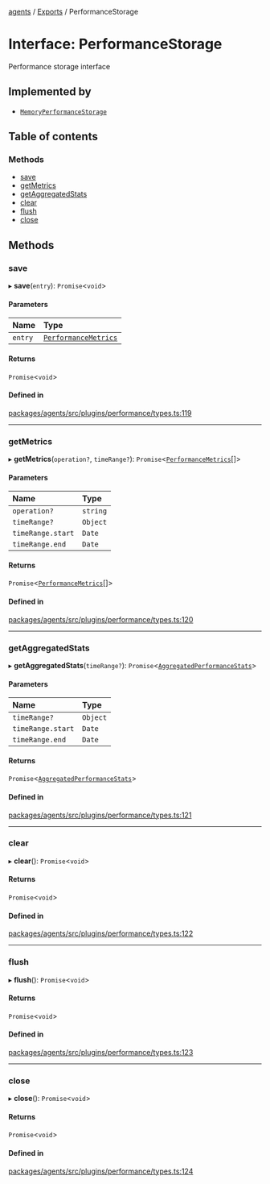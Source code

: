 <!-- 
 ⚠️  AUTO-GENERATED FILE - DO NOT EDIT MANUALLY
 This file is automatically generated by scripts/docs-generator.js
 To make changes, edit the source TypeScript files or update the generator script
-->

[agents](../../) / [Exports](../modules) / PerformanceStorage

# Interface: PerformanceStorage

Performance storage interface

## Implemented by

- [`MemoryPerformanceStorage`](../classes/MemoryPerformanceStorage)

## Table of contents

### Methods

- [save](PerformanceStorage#save)
- [getMetrics](PerformanceStorage#getmetrics)
- [getAggregatedStats](PerformanceStorage#getaggregatedstats)
- [clear](PerformanceStorage#clear)
- [flush](PerformanceStorage#flush)
- [close](PerformanceStorage#close)

## Methods

### save

▸ **save**(`entry`): `Promise`\<`void`\>

#### Parameters

| Name | Type |
| :------ | :------ |
| `entry` | [`PerformanceMetrics`](PerformanceMetrics) |

#### Returns

`Promise`\<`void`\>

#### Defined in

[packages/agents/src/plugins/performance/types.ts:119](https://github.com/woojubb/robota/blob/a69b4da7c5c53be6f90be7c6508928a6d39cf60b/packages/agents/src/plugins/performance/types.ts#L119)

___

### getMetrics

▸ **getMetrics**(`operation?`, `timeRange?`): `Promise`\<[`PerformanceMetrics`](PerformanceMetrics)[]\>

#### Parameters

| Name | Type |
| :------ | :------ |
| `operation?` | `string` |
| `timeRange?` | `Object` |
| `timeRange.start` | `Date` |
| `timeRange.end` | `Date` |

#### Returns

`Promise`\<[`PerformanceMetrics`](PerformanceMetrics)[]\>

#### Defined in

[packages/agents/src/plugins/performance/types.ts:120](https://github.com/woojubb/robota/blob/a69b4da7c5c53be6f90be7c6508928a6d39cf60b/packages/agents/src/plugins/performance/types.ts#L120)

___

### getAggregatedStats

▸ **getAggregatedStats**(`timeRange?`): `Promise`\<[`AggregatedPerformanceStats`](AggregatedPerformanceStats)\>

#### Parameters

| Name | Type |
| :------ | :------ |
| `timeRange?` | `Object` |
| `timeRange.start` | `Date` |
| `timeRange.end` | `Date` |

#### Returns

`Promise`\<[`AggregatedPerformanceStats`](AggregatedPerformanceStats)\>

#### Defined in

[packages/agents/src/plugins/performance/types.ts:121](https://github.com/woojubb/robota/blob/a69b4da7c5c53be6f90be7c6508928a6d39cf60b/packages/agents/src/plugins/performance/types.ts#L121)

___

### clear

▸ **clear**(): `Promise`\<`void`\>

#### Returns

`Promise`\<`void`\>

#### Defined in

[packages/agents/src/plugins/performance/types.ts:122](https://github.com/woojubb/robota/blob/a69b4da7c5c53be6f90be7c6508928a6d39cf60b/packages/agents/src/plugins/performance/types.ts#L122)

___

### flush

▸ **flush**(): `Promise`\<`void`\>

#### Returns

`Promise`\<`void`\>

#### Defined in

[packages/agents/src/plugins/performance/types.ts:123](https://github.com/woojubb/robota/blob/a69b4da7c5c53be6f90be7c6508928a6d39cf60b/packages/agents/src/plugins/performance/types.ts#L123)

___

### close

▸ **close**(): `Promise`\<`void`\>

#### Returns

`Promise`\<`void`\>

#### Defined in

[packages/agents/src/plugins/performance/types.ts:124](https://github.com/woojubb/robota/blob/a69b4da7c5c53be6f90be7c6508928a6d39cf60b/packages/agents/src/plugins/performance/types.ts#L124)
